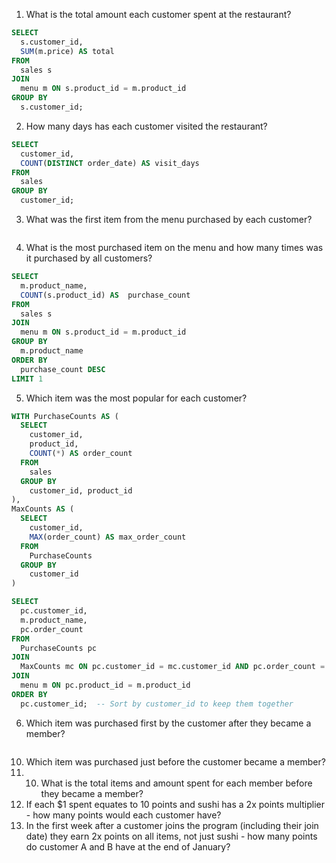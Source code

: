 1. What is the total amount each customer spent at the restaurant?
``` sql
SELECT 
  s.customer_id,
  SUM(m.price) AS total
FROM
  sales s
JOIN
  menu m ON s.product_id = m.product_id
GROUP BY
  s.customer_id;
```

2. How many days has each customer visited the restaurant?

```sql
SELECT
  customer_id,
  COUNT(DISTINCT order_date) AS visit_days
FROM
  sales
GROUP BY
  customer_id;
```
   
3. What was the first item from the menu purchased by each customer?
``` sql

```
4. What is the most purchased item on the menu and how many times was it purchased by all customers?

``` sql
SELECT 
  m.product_name,
  COUNT(s.product_id) AS  purchase_count 
FROM  
  sales s
JOIN 
  menu m ON s.product_id = m.product_id
GROUP BY
  m.product_name
ORDER BY
  purchase_count DESC
LIMIT 1  
```

5. Which item was the most popular for each customer?
``` sql
WITH PurchaseCounts AS (
  SELECT
    customer_id,
    product_id,
    COUNT(*) AS order_count
  FROM
    sales
  GROUP BY
    customer_id, product_id
),
MaxCounts AS (
  SELECT
    customer_id,
    MAX(order_count) AS max_order_count
  FROM
    PurchaseCounts
  GROUP BY
    customer_id
)

SELECT
  pc.customer_id,
  m.product_name,
  pc.order_count
FROM
  PurchaseCounts pc
JOIN
  MaxCounts mc ON pc.customer_id = mc.customer_id AND pc.order_count = mc.max_order_count
JOIN
  menu m ON pc.product_id = m.product_id
ORDER BY
  pc.customer_id;  -- Sort by customer_id to keep them together

```

6. Which item was purchased first by the customer after they became a member?
``` sql

```
10. Which item was purchased just before the customer became a member?
11. 10. What is the total items and amount spent for each member before they became a member?
12. If each $1 spent equates to 10 points and sushi has a 2x points multiplier - how many points would each customer have?
13. In the first week after a customer joins the program (including their join date) they earn 2x points on all items, not just sushi - how many points do customer A and B have at the end of January?
